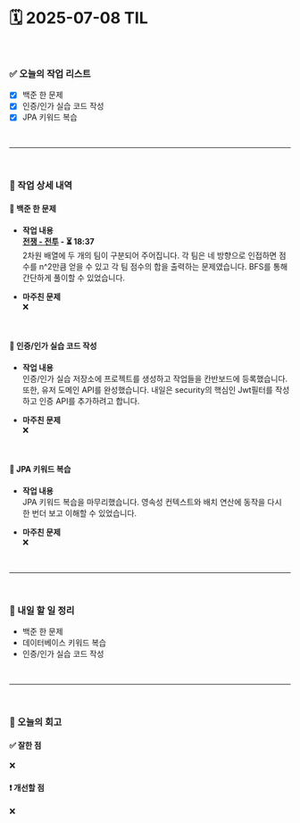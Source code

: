 # 🗓️ 2025-07-08 TIL

<br>

### ✅ 오늘의 작업 리스트  
- [x] 백준 한 문제
- [x] 인증/인가 실습 코드 작성
- [x] JPA 키워드 복습

<br>

---

<br>

### 📌 작업 상세 내역  

#### 🔹 백준 한 문제
- **작업 내용**<br>
**[전쟁 - 전투](https://www.acmicpc.net/problem/1303) - ⏳ 18:37**<br>
2차원 배열에 두 개의 팀이 구분되어 주어집니다. 각 팀은 네 방향으로 인접하면 점수를 n^2만큼 얻을 수 있고 각 팀 점수의 합을 출력하는 문제였습니다. BFS를 통해 간단하게 풀이할 수 있었습니다.

- **마주친 문제**<br>
❌

<br>

#### 🔹 인증/인가 실습 코드 작성
- **작업 내용**<br>
인증/인가 실습 저장소에 프로젝트를 생성하고 작업들을 칸반보드에 등록했습니다. 또한, 유저 도메인 API를 완성했습니다. 내일은 security의 핵심인 Jwt필터를 작성하고 인증 API를 추가하려고 합니다.

- **마주친 문제**<br>
❌

<br>

#### 🔹 JPA 키워드 복습
- **작업 내용**<br>
JPA 키워드 복습을 마무리했습니다. 영속성 컨텍스트와 배치 연산에 동작을 다시 한 번더 보고 이해할 수 있었습니다.

- **마주친 문제**<br>
❌

<br>

---

<br>

### 🚀 내일 할 일 정리  

- 백준 한 문제
- 데이터베이스 키워드 복습
- 인증/인가 실습 코드 작성

<br>

---

<br>

### 🧐 오늘의 회고  

#### ✅ 잘한 점
❌

#### ❗ 개선할 점
❌


<br><br><br>